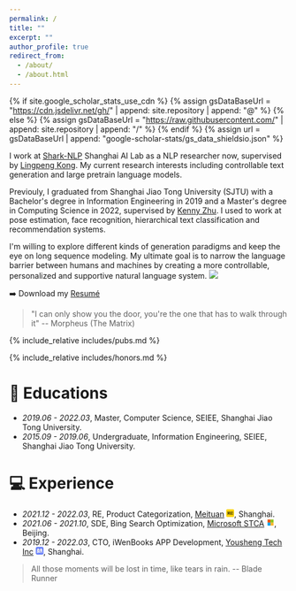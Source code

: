 ```yaml
---
permalink: /
title: ""
excerpt: ""
author_profile: true
redirect_from: 
  - /about/
  - /about.html
---
```


{% if site.google_scholar_stats_use_cdn %}
{% assign gsDataBaseUrl = "https://cdn.jsdelivr.net/gh/" | append: site.repository | append: "@" %}
{% else %}
{% assign gsDataBaseUrl = "https://raw.githubusercontent.com/" | append: site.repository | append: "/" %}
{% endif %}
{% assign url = gsDataBaseUrl | append: "google-scholar-stats/gs_data_shieldsio.json" %}

<span class='anchor' id='about-me'></span>


I work at [Shark-NLP](https://github.com/Shark-NLP) Shanghai AI Lab as a NLP researcher now, supervised by [Lingpeng Kong](https://ikekonglp.github.io/). My current research interests including controllable text generation and large pretrain language models. 

Previouly, I graduated from Shanghai Jiao Tong University (SJTU) with a Bachelor's degree in Information Engineering in 2019 and a Master's degree in Computing Science in 2022, supervised by [Kenny Zhu](https://www.cs.sjtu.edu.cn/~kzhu/). I used to work at pose estimation, face recognition, hierarchical text classification and recommendation systems.

I'm willing to explore different kinds of generation paradigms and keep the eye on long sequence modeling. My ultimate goal is to narrow the language barrier between humans and machines by creating a more controllable, personalized and supportive natural language system. <a href='https://scholar.google.com/citations?user=F86VNoMAAAAJ&hl=en'><img src="https://img.shields.io/endpoint?url={{ url | url_encode }}&logo=Google%20Scholar&labelColor=f6f6f6&color=9cf&style=flat&label=citations"></a>

➡️ Download my [Resumé](./uploads/resume.pdf)


> "I can only show you the door, you're the one that has to walk through it" -- Morpheus (The Matrix)


{% include_relative includes/pubs.md %}

{% include_relative includes/honors.md %}


# 📖 Educations
- *2019.06 - 2022.03*, Master, Computer Science, SEIEE, Shanghai Jiao Tong University. 
- *2015.09 - 2019.06*, Undergraduate, Information Engineering, SEIEE, Shanghai Jiao Tong University. 

# 💻 Experience
- *2021.12 - 2022.03*, RE, Product Categorization, [Meituan]() <img src='./images/meituan.svg' style='width: 1em;'>, Shanghai.
- *2021.06 - 2021.10*, SDE, Bing Search Optimization, [Microsoft STCA]() <img src='./images/Microsoft.svg' style='width: 1em;'>, Beijing.
- *2019.12 - 2022.03*, CTO, iWenBooks APP Development, [Yousheng Tech Inc]() <img src='./images/iwen.svg' style='width: 1em;'>, Shanghai.


> All those moments will be lost in time, like tears in rain. -- Blade Runner